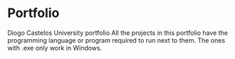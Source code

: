# Portfolio
Diogo Castelos University portfolio
All the projects in this portfolio have the programming language or program required to run next to them. The ones with .exe only work in Windows.
